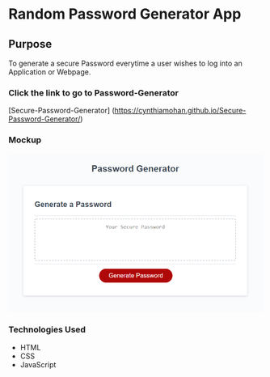 # Random Password Generator App
## Purpose
To generate a secure Password everytime a user wishes to log into an Application or Webpage.
### Click the link to go to Password-Generator
[Secure-Password-Generator] (https://cynthiamohan.github.io/Secure-Password-Generator/)
### Mockup
![Secure-Password-Generator Mock up](/Assets/Images/SPG-mockup.png)
### Technologies Used
* HTML
* CSS
* JavaScript